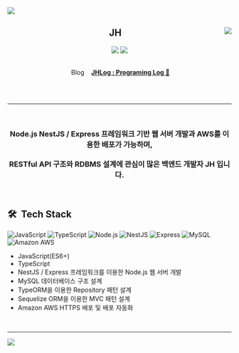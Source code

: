 <a href="https://github.com/JH8459"><img src="https://capsule-render.vercel.app/api?type=waving&color=6F777D&height=200&section=header&text=About&#160;JH&#160;🤔&fontColor=FFFFFF&fontSize=25"/></a>

<div align="center">

<a href="https://github.com/JH8459"><img align="right" src="https://github-readme-stats.vercel.app/api?username=jh8459"/></a>
  
## JH 
<a href="https://github.com/JH8459"><img src="https://hits.seeyoufarm.com/api/count/incr/badge.svg?url=https%3A%2F%2Fgithub.com%2FJH8459&count_bg=%23000000&title_bg=%23555555&icon=github.svg&icon_color=%23E7E7E7&title=Github&edge_flat=false"/></a> 
<a href="https://solved.ac/wjd5588" target="_blank"><img src="http://mazassumnida.wtf/api/mini/generate_badge?boj=wjd5588"/></a>
<br>
<br>
  
&#160;Blog&#160;&#160;&#160; <a href="https://blog.jh8459.com/" target="_blank">**JHLog : Programing Log 🤔**</a>
 
</div>
<br>
<br>

---
<br>
<div align="center">
  
### Node.js NestJS / Express 프레임워크 기반 웹 서버 개발과 AWS를 이용한 배포가 가능하며,<br><br>RESTful API 구조와 RDBMS 설계에 관심이 많은 백엔드 개발자 JH 입니다. 
  
</div>
<br>
 

## 🛠 &#160;Tech Stack 

<img alt="JavaScript" src ="https://img.shields.io/badge/JavaScript-F7DF1E.svg?&style=for-the-badge&logo=JavaScript&logoColor=white"/> <img alt="TypeScript" src ="https://img.shields.io/badge/TypeScript-3178C6.svg?&style=for-the-badge&logo=TypeScript&logoColor=white"/> <img alt="Node.js" src ="https://img.shields.io/badge/Node.js-339933.svg?&style=for-the-badge&logo=Node.js&logoColor=white"/> <img alt="NestJS" src ="https://img.shields.io/badge/nestjs-%23E0234E.svg?style=for-the-badge&logo=nestjs&logoColor=white"/> <img alt="Express" src ="https://img.shields.io/badge/Express-000000.svg?&style=for-the-badge&logo=Express&logoColor=white"/> <img alt="MySQL" src ="https://img.shields.io/badge/MySQL-4479A1.svg?&style=for-the-badge&logo=MySQL&logoColor=white"/> <img alt="Amazon AWS" src ="https://img.shields.io/badge/Amazon AWS-232F3E.svg?&style=for-the-badge&logo=Amazon AWS&logoColor=white"/>

- JavaScript(ES6+)
- TypeScript
- NestJS / Express 프레임워크를 이용한 Node.js 웹 서버 개발
- MySQL 데이터베이스 구조 설계
- TypeORM을 이용한 Repository 패턴 설계
- Sequelize ORM을 이용한 MVC 패턴 설계
- Amazon AWS HTTPS 배포 및 배포 자동화
<br>

---

<a href="https://github.com/JH8459"><img src="https://capsule-render.vercel.app/api?type=waving&color=6F777D&height=200&section=footer"/></a>
